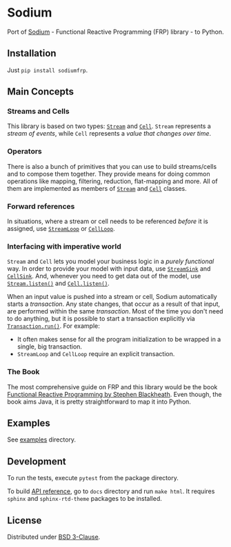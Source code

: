 # Sodium

Port of [Sodium](https://github.com/SodiumFRP/sodium) - Functional Reactive Programming (FRP) library - to Python.


## Installation

Just `pip install sodiumfrp`.


## Main Concepts

### Streams and Cells

This library is based on two types:
[`Stream`](https://sodium-python.readthedocs.io/en/latest/sodiumfrp.html#sodiumfrp.primitives.Stream)
and [`Cell`](https://sodium-python.readthedocs.io/en/latest/sodiumfrp.html#sodiumfrp.primitives.Cell).
`Stream` represents a *stream of events*, while `Cell` represents a *value that changes over time*.

### Operators

There is also a bunch of primitives that you can use to build streams/cells and to compose them together.
They provide means for doing common operations like mapping, filtering, reduction, flat-mapping and more.
All of them are implemented as members of
[`Stream`](https://sodium-python.readthedocs.io/en/latest/sodiumfrp.html#sodiumfrp.primitives.Stream)
and [`Cell`](https://sodium-python.readthedocs.io/en/latest/sodiumfrp.html#sodiumfrp.primitives.Cell) classes.

### Forward references

In situations, where a stream or cell needs to be referenced *before* it is assigned, use
[`StreamLoop`](https://sodium-python.readthedocs.io/en/latest/sodiumfrp.html#sodiumfrp.primitives.StreamLoop) or
[`CellLoop`](https://sodium-python.readthedocs.io/en/latest/sodiumfrp.html#sodiumfrp.primitives.CellLoop).

### Interfacing with imperative world

`Stream` and `Cell` lets you model your business logic in a *purely functional* way.
In order to provide your model with input data, use
[`StreamSink`](https://sodium-python.readthedocs.io/en/latest/sodiumfrp.html#sodiumfrp.primitives.StreamSink) and
[`CellSink`](https://sodium-python.readthedocs.io/en/latest/sodiumfrp.html#sodiumfrp.primitives.CellSink).
And, whenever you need to get data out of the model, use
[`Stream.listen()`](https://sodium-python.readthedocs.io/en/latest/sodiumfrp.html#sodiumfrp.primitives.Stream.listen)
and [`Cell.listen()`](https://sodium-python.readthedocs.io/en/latest/sodiumfrp.html#sodiumfrp.primitives.Cell.listen).

When an input value is pushed into a stream or cell, Sodium automatically starts a *transaction*.
Any state changes, that occur as a result of that input, are performed within the same *transaction*.
Most of the time you don't need to do anything, but it is possible to start a transaction explicitly via
[`Transaction.run()`](https://sodium-python.readthedocs.io/en/latest/sodiumfrp.html#sodiumfrp.transaction.Transaction.run).
For example:
* It often makes sense for all the program initialization to be wrapped in a single, big transaction.
* `StreamLoop` and `CellLoop` require an explicit transaction.

### The Book

The most comprehensive guide on FRP and this library would be the book
[Functional Reactive Programming by Stephen Blackheath](https://www.manning.com/books/functional-reactive-programming).
Even though, the book aims Java, it is pretty straightforward to map it into Python.


## Examples

See [examples](examples) directory.


## Development

To run the tests, execute `pytest` from the package directory.

To build [API reference](https://sodium-python.readthedocs.io), go to `docs` directory and run `make html`.
It requires `sphinx` and `sphinx-rtd-theme` packages to be installed.


## License

Distributed under [BSD 3-Clause](https://github.com/SodiumFRP/sodium/blob/master/COPYING).
